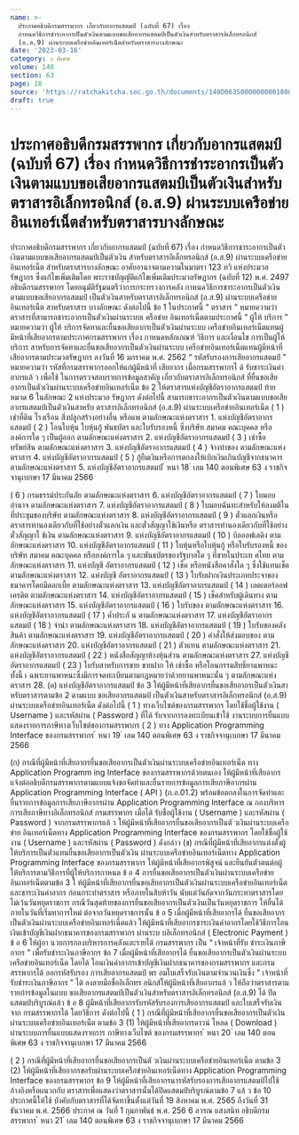 ```yaml
---
name: >-
  ประกาศอธิบดีกรมสรรพากร เกี่ยวกับอากรแสตมป์ (ฉบับที่ 67) เรื่อง
  กำหนดวิธีการชำระอากรเป็นตัวเงินตามแบบขอเสียอากรแสตมป์เป็นตัวเงินสำหรับตราสารอิเล็กทรอนิกส์
  (อ.ส.9) ผ่านระบบเครือข่ายอินเทอร์เน็ตสำหรับตราสารบางลักษณะ
date: '2023-03-16'
category: ง พิเศษ
volume: 140
section: 63
page: 18
source: 'https://ratchakitcha.soc.go.th/documents/140D063S0000000001800.pdf'
draft: true
---
```


# ประกาศอธิบดีกรมสรรพากร เกี่ยวกับอากรแสตมป์ (ฉบับที่ 67) เรื่อง กำหนดวิธีการชำระอากรเป็นตัวเงินตามแบบขอเสียอากรแสตมป์เป็นตัวเงินสำหรับตราสารอิเล็กทรอนิกส์ (อ.ส.9) ผ่านระบบเครือข่ายอินเทอร์เน็ตสำหรับตราสารบางลักษณะ

ประกาศอธิบดีกรมสรรพากร เกี่ยวกับอากรแสตมป์ (ฉบับที่ 67) เรื่อง กำหนดวิธีการชาระอากรเป็นตัวเงินตามแบบขอเสียอากรแสตมป์เป็นตัวเงิน สำหรับตราสารอิเล็กทรอนิกส์ (อ.ส.9) ผ่านระบบเครือข่ายอินเทอร์เน็ต สำหรับตราสารบางลักษณะ อาศัยอานาจตามความในมาตรา 123 ทวิ แห่งประมวลรัษฎากร ซึ่งแก้ไขเพิ่มเติมโดย พระราชบัญญัติแก้ไขเพิ่มเติมประมวลรัษฎากร (ฉบับที่ 12) พ.ศ. 2497 อธิบดีกรมสรรพากร โดยอนุมัติรัฐมนตรีว่าการกระทรวงการคลัง กาหนดวิธีการชาระอากรเป็นตัวเงินตามแบบขอเสียอากรแสตมป์ เป็นตัวเงินสาหรับตราสารอิเล็กทรอนิกส์ (อ.ส.9) ผ่านระบบเครือข่ายอินเทอร์เน็ต สาหรับตราสาร บางลักษณะ ดังต่อไปนี้ ข้อ 1 ในประกาศนี้ “ ตราสาร ” หมายความว่า ตราสารที่สามารถชาระอากรเป็นตัวเงินผ่านระบบเ ครือข่าย อินเทอร์เน็ตตามประกาศนี้ “ ผู้ให้ บริการ ” หมายความว่า ผู้ให้ บริการจัดทาและยื่นขอเสียอากรเป็นตัวเงินผ่านระบบ เครือข่ายอินเทอร์เน็ตแทนผู้มีหน้าที่เสียอากรตามประกาศกรมสรรพากร เรื่อง กาหนดหลักเกณฑ์ วิธีการ และเงื่อนไข การเป็นผู้ให้ บริการ สาหรับการจัดทาและยื่นขอเสียอากรเป็นตัวเงินผ่านระบบ เครือข่ายอินเทอร์เน็ตแทนผู้มีหน้าที่เสียอากรตามประมวลรัษฎากร ลงวันที่ 16 มกราคม พ.ศ. 2562 “ รหัสรับรองการเสียอากรแสตมป์ ” หมายความว่า รหัสที่กรมสรรพากรออกให้แก่ผู้มีหน้าที่ เสียอากร เมื่อกรมสรรพากรไ ด้ รับชาระเงินค่าอากรแล้ ว เพื่อใช้ ในการตรวจสอบรายการข้อมูลสาคัญ เกี่ยวกับตราสารอิเล็กทรอนิกส์ ที่ยื่นขอเสียอากรเป็นตัวเงินผ่านระบบเครือข่ายอินเทอร์เน็ต ข้อ 2 ให้ตราสารแห่งบัญชีอัตราอากรแสตมป์ ท้ายหมวด 6 ในลักษณะ 2 แห่งประมวล รัษฎากร ดังต่อไปนี้ สามารถชาระอากรเป็นตัวเงินตามแบบขอเสียอากรแสตมป์เป็นตัวเงินสาหรับ ตราสารอิเล็กทรอนิกส์ (อ.ส.9) ผ่านระบบเครือข่ายอินเทอร์เน็ต ( 1 ) เช่าที่ดิน โรงเรือน สิ่งปลูกสร้างอย่างอื่น หรือแพ ตามลักษณะแห่งตราสาร 1. แห่งบัญชีอัตราอากรแสตมป์ ( 2 ) โอนใบหุ้น ใบหุ้นกู้ พันธบัตร และใบรับรองหนี้ ซึ่งบริษัท สมาคม คณะบุคคล หรือองค์การใด ๆ เป็นผู้ออก ตามลักษณะแห่งตราสาร 2. แห่งบัญชีอัตราอากรแสตมป์ ( 3 ) เช่าซื้อทรัพย์สิน ตามลักษณะแห่งตราสาร 3. แห่งบัญชีอัตราอากรแสตมป์ ( 4 ) จ้างทำของ ตามลักษณะแห่งตราสาร 4. แห่งบัญชีอัตราอากรแสตมป์ ( 5 ) กู้ยืมเงินหรือการตกลงให้เบิกเงินเกินบัญชีจากธนาคาร ตามลักษณะแห่งตราสาร 5. แห่งบัญชีอัตราอากรแสตมป์ ้ หนา 18 ่ เลม 140 ตอนพิเศษ 63 ง ราชกิจจานุเบกษา 17 มีนาคม 2566

( 6 ) กรมธรรม์ประกันภัย ตามลักษณะแห่งตราสาร 6. แห่งบัญชีอัตราอากรแสตมป์ ( 7 ) ใบมอบอำนาจ ตามลักษณะแห่งตราสาร 7. แห่งบัญชีอัตราอากรแสตมป์ ( 8 ) ใบมอบฉันทะสำหรับให้ลงมติในที่ประชุมของบริษัท ตามลักษณะแห่งตราสาร 8. แห่งบัญชีอัตราอากรแสตมป์ ( 9 ) ตั๋วแลกเงินหรือตราสารทานองเดียวกับที่ใช้อย่างตั๋วแลกเงิน และตั๋วสัญญาใช้เงินหรือ ตราสารทำนองเดียวกับที่ใช้อย่างตั๋วสัญญาใ ช้เงิน ตามลักษณะแห่งตราสาร 9. แห่งบัญชีอัตราอากรแสตมป์ ( 10 ) บิลออฟเลดิง ตามลักษณะแห่งตราสาร 10. แห่งบัญชีอัตราอากรแสตมป์ ( 11 ) ใบหุ้นหรือใบหุ้นกู้ หรือใบรับรองหนี้ ของบริษัท สมาคม คณะบุคคล หรือองค์การใด ๆ และพันธบัตรของรัฐบาลใด ๆ ที่ขายในประเท ศไทย ตามลักษณะแห่งตราสาร 11. แห่งบัญชี อัตราอากรแสตมป์ ( 12 ) เช็ค หรือหนังสือคาสั่งใด ๆ ซึ่งใช้แทนเช็ค ตามลักษณะแห่งตราสาร 12. แห่งบัญชี อัตราอากรแสตมป์ ( 13 ) ใบรับฝากเงินประเภทประจาของธนาคารโดยมีดอกเบี้ย ตามลักษณะแห่งตราสาร 13. แห่งบัญชีอัตราอากรแสตมป์ ( 14 ) เลตเตอร์ออฟเครดิต ตามลักษณะแห่งตราสาร 14. แห่งบัญชีอัตราอากรแสตมป์ ( 15 ) เช็คสำหรับผู้เดินทาง ตามลักษณะแห่งตราสาร 15. แห่งบัญชีอัตราอากรแสตมป์ ( 16 ) ใบรับของ ตามลักษณะแห่งตราสาร 16. แห่งบัญชีอัตราอากรแสตมป์ ( 17 ) ค้ำประกั น ตามลักษณะแห่งตราสาร 17. แห่งบัญชีอัตราอากรแสตมป์ ( 18 ) จำนำ ตามลักษณะแห่งตราสาร 18. แห่งบัญชีอัตราอากรแสตมป์ ( 19 ) ใบรับของคลังสินค้า ตามลักษณะแห่งตราสาร 19. แห่งบัญชีอัตราอากรแสตมป์ ( 20 ) คำสั่งให้ส่งมอบของ ตามลักษณะแห่งตราสาร 20. แห่งบัญชีอัตราอากรแสตมป์ ( 21 ) ตัวแทน ตามลักษณะแห่งตราสาร 21. แห่งบัญชีอัตราอากรแสตมป์ ( 22 ) หนังสือสัญญาห้างหุ้นส่วน ตามลักษณะแห่งตราสาร 27. แห่งบัญชีอัตราอากรแสตมป์ ( 23 ) ใบรับสาหรับการขาย ขายฝาก ให้ เช่าซื้อ หรือโอนกรรมสิทธิ์ยานพาหนะ ทั้งนี้ เ ฉพาะยานพาหนะซึ่งมีการจดทะเบียนตามกฎหมายว่าด้วยยานพาหนะนั้น ๆ ตามลักษณะแห่งตราสาร 28. (ค) แห่งบัญชีอัตราอากรแสตมป์ ข้อ 3 ให้ผู้มีหน้าที่เสียอากรยื่นขอเสียอากรเป็นตัวเงินสาหรับตราสารตามข้อ 2 ตามแบบ ขอเสียอากรแสตมป์ เป็นตัวเงินสาหรับตราสารอิเล็กทรอนิกส์ (อ.ส.9) ผ่านระบบเครือข่ายอินเทอร์เน็ต ดังต่อไปนี้ ( 1 ) ทางเว็บไซต์ของกรมสรรพากร โดยใช้ชื่อผู้ใช้งาน ( Username ) และรหัสผ่าน ( Password ) ที่ได้ รับจากการลงทะเบียนเข้าใช้ งานระบบการยื่นแบบแสดงรายการภาษีทางเว็บไซต์ของกรมสรรพากร ( 2 ) ทาง Application Programming Interface ของกรมสรรพากร ้ หนา 19 ่ เลม 140 ตอนพิเศษ 63 ง ราชกิจจานุเบกษา 17 มีนาคม 2566

(ก) กรณีที่ผู้มีหน้าที่เสียอากรยื่นขอเสียอากรเป็นตัวเงินผ่านระบบเครือข่ายอินเทอร์เน็ต ทาง Application Programm ing Interface ของกรมสรรพากรด้วยตนเอง ให้ผู้มีหน้าที่เสียอากร แจ้งต่ออธิบดีกรมสรรพากรตามแบบแจ้งขอจัดทำและยื่นรายการข้อมูลการเสียภาษีอากรผ่าน Application Programming Interface ( API ) (ภ.อ.01.2) พร้อมข้อตกลงในการจัดทำและ ยื่นรายการข้อมูลการเสียภาษีอากรผ่าน Application Programming Interface ณ กองบริหาร การเสียภาษีทางอิเล็กทรอนิกส์ กรมสรรพากร เมื่อได้ รับชื่อผู้ใช้งาน ( Username ) และรหัสผ่าน ( Password ) จากกรมสรรพากรแล้ ว ให้ผู้มีหน้าที่เสียอากรยื่นขอเสียอากรเป็นตั วเงินผ่านระบบเครือข่าย อินเทอร์เน็ตทาง Application Programming Interface ของกรมสรรพากร โดยใช้ชื่อผู้ใช้งาน ( Username ) และรหัสผ่าน ( Password ) ดังกล่าว (ข) กรณีที่ผู้มีหน้าที่เสียอากรแต่งตั้งผู้ให้บริการเป็นตัวแทนยื่นขอเสียอากรเป็นตัวเงิน ผ่านระบบเครือข่ายอินเทอร์เน็ตทาง Application Programming Interface ของกรมสรรพากร ให้ผู้มีหน้าที่เสียอากรพิสูจน์ และยืนยันตัวตนต่อผู้ให้บริการตามวิธีการที่ผู้ให้บริการกาหนด ข้ อ 4 การยื่นขอเสียอากรเป็นตัวเงินผ่านระบบเครือข่ายอินเทอร์เน็ตตามข้อ 3 ใ ห้ผู้มีหน้าที่เสียอากรยื่นขอเสียอากรเป็นตัวเงินผ่านระบบเครือข่ายอินเทอร์เน็ตและชาระเงินค่าอากร ก่อนกระทำตราสาร หรือภายในสิบห้าวัน นับแต่วันถัดจากวันกระทาตราสารโดยไม่เว้นวันหยุดราชการ กรณีวันสุดท้ายของการยื่นขอเสียอากรเป็นตัวเงินเป็นวันหยุดราชการ ให้ยื่นได้ ภายในวันที่เริ่มทาการใหม่ ต่อจากวันหยุดราชการนั้น ข้ อ 5 เมื่อผู้มีหน้าที่เสียอากรได้ ยื่นขอเสียอากรเป็นตัวเงินผ่านระบบเครือข่ายอินเทอร์เน็ตแล้ว ให้ผู้มีหน้าที่เสียอากรชาระเงินค่าอากรโดยใช้วิธีการโอนเงินเข้าบัญชีเงินฝากธนาคารของกรมสรรพากร ผ่านระบ บอิเล็กทรอนิกส์ ( Electronic Payment ) ข้ อ 6 ให้ผู้อา นวยการกองบริหารการคลังและรายได้ กรมสรรพากร เป็น “ เจ้าหน้าที่รับ ชำระเงินภาษีอากร ” เพื่อรับชำระเงินภาษีอากร ข้อ 7 เมื่อผู้มีหน้าที่เสียอากรได้ ยื่นขอเสียอากรเป็นตัวเงินผ่านระบบเครือข่ายอินเทอร์เน็ต โดยได้ โอนเงินค่าอากรเข้าบัญชีเงินฝากธนาคารของกรมสรรพากร และกรมสรรพากรได้ ออกรหัสรับรอง การเสียอากรแสตมป์ พร อมใบเสร็จรับเงินตามจำนวนเงินซึ่ง “ เจ้าหน้าที่รับชำระเงินภาษีอากร ” ได้ ลงลายมือชื่ออิเล็กทร อนิกส์ให้ผู้มีหน้าที่เสียอากรแล้ ว ให้ถือว่าตราสารตามรายกำรข้อมูลในแบบ ขอเสียอากรแสตมป์เป็นตัวเงินสำหรับตราสารอิเล็กทรอนิกส์ (อ.ส.9) ได้ ปิดแสตมป์บริบูรณ์แล้ว ข้ อ 8 ผู้มีหน้าที่เสียอากรรับรหัสรับรองการเสียอากรแสตมป์ และใบเสร็จรับเงินจาก กรมสรรพากรได้ โดยวิธีการ ดังต่อไปนี้ ( 1 ) กรณีที่ผู้มีหน้าที่เสียอากรยื่นขอเสียอากรเป็นตัวเงินผ่านระบบเครือข่ายอินเทอร์เน็ต ตามข้อ 3 (1) ให้ผู้มีหน้าที่เสียอากรดาวน์ โหลด ( Download ) ผ่านระบบการยื่นแบบแสดงรายการ ภาษีทางเว็บไซต์ ของกรมสรรพากร ้ หนา 20 ่ เลม 140 ตอนพิเศษ 63 ง ราชกิจจานุเบกษา 17 มีนาคม 2566

( 2 ) กรณีที่ผู้มีหน้าที่เสียอากรยื่นขอเสียอากรเป็นตั วเงินผ่านระบบเครือข่ายอินเทอร์เน็ต ตามข้อ 3 (2) ให้ผู้มีหน้าที่เสียอากรขอรับผ่านระบบเครือข่ายอินเทอร์เน็ตทาง Application Programming Interface ของกรมสรรพากร ข้อ 9 ให้ผู้มีหน้าที่เสียอากรนารหัสรับรองการเสียอากรแสตมป์ไปใช้อ้างอิงหรือผนวกกับ ตราสารเพื่อแสดงว่าตราสารนั้นได้ปิดแสตมป์บริบูรณ์ตามข้อ 7 แล้ ว ข้อ 10 ประกาศนี้ให้ใช้ บังคับกับตราสารที่ได้จัดทาขึ้นตั้งแต่วันที่ 19 สิงหาคม พ.ศ. 2565 ถึงวันที่ 31 ธันวาคม พ.ศ. 2566 ประกาศ ณ วันที่ 1 กุมภาพันธ์ พ.ศ. 256 6 ลวรณ แสงสนิท อธิบดีกรมสรรพากร ้ หนา 21 ่ เลม 140 ตอนพิเศษ 63 ง ราชกิจจานุเบกษา 17 มีนาคม 2566
